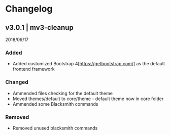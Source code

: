 #  Changelog

## v3.0.1 | mv3-cleanup
2018/09/17

### Added
* Added customized Bootstrap 4[https://getbootstrap.com/] as the default frontend framework

### Changed
* Ammended files checking for the default theme
* Moved themes/default to core/theme - default theme now in core folder
* Ammended some Blacksmith commands

### Removed
* Removed unused blacksmith commands
